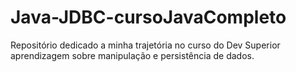 # Java-JDBC-cursoJavaCompleto
Repositório dedicado a minha trajetória no curso do Dev Superior aprendizagem sobre manipulação e persistência de dados.
